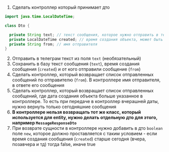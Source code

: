 1. Сделать контроллер который принимает дто

```java
import java.time.LocalDateTime;

class Dto {

  private String text; // текст сообщения, которое нужно отправить в телеграм 
  private LocalDateTime created; // время создания объекта, может быть любым
  private String from; // имя отправителя
}
```

2. Отправить в телеграм текст из поля `text` (необязательный)
3. Сохранить в базу текст сообщения (`text`), время создания сообщения (`created`) и от кого
   отправили сообщение (`from`)
4. Сделать контроллер, который возвращает список отправленных сообщений по отправителю (`from`). В
   контроллере имя отправителя, в ответе его сообщения
5. Сделать контроллер, который возвращает список отправленных сообщений, где дата создания объекта
   больше указанное в контроллере. То есть при передаче в контроллер вчерашней даты, нужно вернуть
   только сегодняшние сообщения
6. **В контроллере нельзя возвращать тот же класс, который используется для entity, нужно делать
   отдельную дто для этого, например `MessageResponseDto`**
7. При возврате сущности в контроллере нужно добавить в дто `boolean` поле `new`, которое должно
   проставляется с таким условием - если время создания сообщения (`created`) старше сегодня (вчера,
   позавчера и тд) тогда false, иначе true